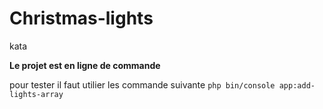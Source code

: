 # Christmas-lights
kata

**Le projet est en ligne de commande** 

pour tester il faut utilier les commande suivante 
```php bin/console app:add-lights-array ```
